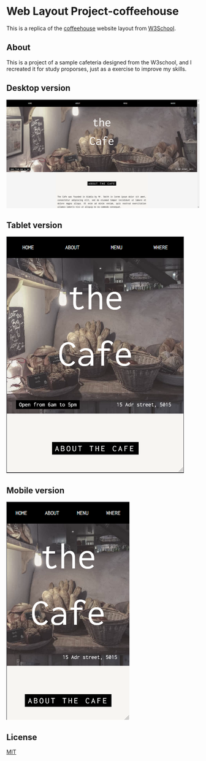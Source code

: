 # Web Layout Project-coffeehouse
 
 This is a replica of the [coffeehouse](https://www.w3schools.com/w3css/tryit.asp?filename=tryw3css_templates_cafe) website layout from [W3School](https://www.w3schools.com/default.asp).

## About

 This is a project of a sample cafeteria designed from the W3school, and I recreated it for study proporses, just as a exercise to improve my skills.

## Desktop version

![](img/readme-img-desktop.png)

## Tablet version

![](img/readme-img-tablet.png)

## Mobile version

![](img/readme-img-mobile.png)

 ## License
 [MIT](https://choosealicense.com/licenses/mit/)

